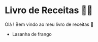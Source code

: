 # Livro de Receitas :man_cook:

Olá ! Bem vindo ao meu livro de receitas :call_me_hand:

- Lasanha de frango

  